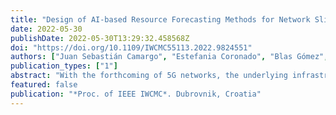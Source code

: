 ```yaml
---
title: "Design of AI-based Resource Forecasting Methods for Network Slicing"
date: 2022-05-30
publishDate: 2022-05-30T13:29:32.458568Z
doi: "https://doi.org/10.1109/IWCMC55113.2022.9824551"
authors: ["Juan Sebastián Camargo", "Estefania Coronado", "Blas Gómez", "David Rincón", "Shuaib Siddiqui"]
publication_types: ["1"]
abstract: "With the forthcoming of 5G networks, the underlying infrastructure needs to support a higher number of heterogeneous services with different QoS needs than ever. For that reason, 5G inherently provides a way to allocate these services over the same infrastructure through the concept of Network Slicing. However, to maximize revenue and reduce operational costs, a method to proactively adapt the resources assigned to each slice becomes imperative. For that reason, this work presents two Machine Learning (ML) models, leveraging Long-Short Term Memory (LSTM) and Random Forest algorithms, to forecast the throughput of each slice and adapt accordingly the amount of resources needed. The models are evaluated using NS-3, which has been integrated with the ML models through a shared memory framework. This enables a closed loop in which the predictions of the models can be used at run time to introduce changes in the network. Consequently, it makes it able to cope with the forecasted requirements, eliminating the need for off-line training and resembling better a real-life scenario. The evaluation performed shows the ability of the models to predict the slices' throughput under various settings and proves that Random Forest provides up to 26% better results than LSTM."
featured: false
publication: "*Proc. of IEEE IWCMC*. Dubrovnik, Croatia"
---
```


